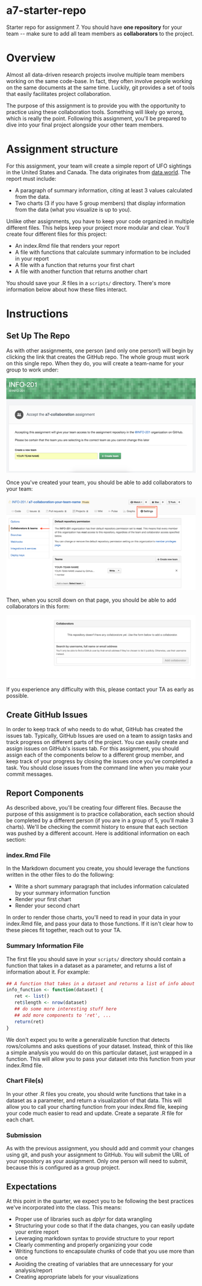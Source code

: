 # a7-starter-repo

Starter repo for assignment 7. You should have **one repository** for
your team -- make sure to add all team members as **collaborators** to
the project.

# Overview

Almost all data-driven research projects involve multiple team members
working on the same code-base. In fact, they often involve people
working on the same documents at the same time. Luckily, git provides
a set of tools that easily facilitates project collaboration.

The purpose of this assignment is to provide you with the opportunity
to practice using these collaboration tools. Something will likely go
wrong, which is really the point. Following this assignment, you'll be
prepared to dive into your final project alongside your other team
members.

# Assignment structure

For this assignment, your team will create a simple report of UFO
sightings in the United States and Canada.  The data originates from
[data.world](https://data.world/timothyrenner/ufo-sightings).  The report must include:

* A paragraph of summary information, citing at least 3 values
  calculated from the data.
* Two charts (3 if you have 5 group members) that display information
  from the data (what you visualize is up to you).

Unlike other assignments, you have to keep your code organized in multiple
different files. This helps keep your project more modular and
clear. You'll create four different files for this project:

* An index.Rmd file that renders your report
* A file with functions that calculate summary information to be included in your report
* A file with a function that returns your first chart
* A file with another function that returns another chart

You should save your .R files in a `scripts/` directory. There's more
information below about how these files interact.

# Instructions

## Set Up The Repo

As with other assignments, one person (and only one person!) will
begin by clicking the link that creates the GitHub repo.  The whole
group must work on this single repo. When they do, you will create a
team-name for your group to work under:

![how to create teams](img/create-team.png)

Once you've created your team, you should be able to add collaborators to your team:

![git settings](img/settings.png)

Then, when you scroll down on that page, you should be able to add collaborators in this form:

![adding collaborators](img/add-collaborators.png)

If you experience any difficulty with this, please contact your TA as
early as possible.  

## Create GitHub Issues

In order to keep track of who needs to do what, GitHub has created the
issues tab. Typically, GitHub Issues are used on a team to assign
tasks and track progress on different parts of the project. You can
easily create and assign issues on GitHub's issues tab. For this
assignment, you should assign each of the components below to a
different group member, and keep track of your progress by closing the
issues once you've completed a task. You should close issues from the
command line when you make your commit messages.

## Report Components

As described above, you'll be creating four different files. Because
the purpose of this assignment is to practice collaboration, each
section should be completed by a different person (if you are in a
group of 5, you'll make 3 charts). We'll be checking the commit
history to ensure that each section was pushed by a different
account. Here is additional information on each section:

### index.Rmd File

In the Markdown document you create, you should leverage the functions
written in the other files to do the following:

* Write a short summary paragraph that includes information calculated
  by your summary information function
* Render your first chart
* Render your second chart

In order to render those charts, you'll need to read in your data in
your index.Rmd file, and pass your data to those functions. If it
isn't clear how to these pieces fit together, reach out to your TA.

### Summary Information File

The first file you should save in your `scripts/` directory should
contain a function that takes in a dataset as a parameter, and returns
a list of information about it. For example:

```r
## A function that takes in a dataset and returns a list of info about it:
info_function <- function(dataset) {
   ret <- list()
   ret$length <- nrow(dataset)
   ## do some more interesting stuff here
   ## add more components to 'ret', ...
   return(ret)
}
```

We don't expect you to write a generalizable function that detects
rows/columns and asks questions of your dataset. Instead, think of
this like a simple analysis you would do on this particular dataset,
just wrapped in a function. This will allow you to pass your dataset
into this function from your index.Rmd file.

### Chart File(s)

In your other .R files you create, you should write functions that
take in a dataset as a parameter, and return a visualization of that
data. This will allow you to call your charting function from your
index.Rmd file, keeping your code much easier to read and
update. Create a separate .R file for each chart.

### Submission

As with the previous assignment, you should add and commit your
changes using git, and push your assignment to GitHub. You will submit
the URL of your repository as your assignment. Only one person will
need to submit, because this is configured as a group project.

## Expectations

At this point in the quarter, we expect you to be following the best
practices we've incorporated into the class. This means:

* Proper use of libraries such as _dplyr_ for data wrangling
* Structuring your code so that if the data changes, you can easily update your entire report
* Leveraging markdown syntax to provide structure to your report
* Clearly commenting and properly organizing your code
* Writing functions to encapsulate chunks of code that you use more than once
* Avoiding the creating of variables that are unnecessary for your analysis/report
* Creating appropriate labels for your visualizations
